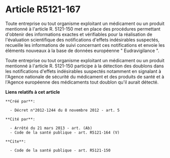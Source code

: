 # Article R5121-167

Toute entreprise ou tout organisme exploitant un médicament ou un produit mentionné à l'article R. 5121-150 met en place des
procédures permettant d'obtenir des informations exactes et vérifiables pour la réalisation de l'évaluation scientifique des
notifications d'effets indésirables suspectés, recueille les informations de suivi concernant ces notifications et envoie les
éléments nouveaux à la base de données européenne " Eudravigilance ". 

Toute entreprise ou tout organisme exploitant un médicament ou un produit mentionné à l'article R. 5121-150 participe à la
détection des doublons dans les notifications d'effets indésirables suspectés notamment en signalant à l'Agence nationale de
sécurité du médicament et des produits de santé et à l'Agence européenne des médicaments tout doublon qu'il aurait détecté.

**Liens relatifs à cet article**

	**Créé par**:

	  - Décret n°2012-1244 du 8 novembre 2012 - art. 5

	**Cité par**:

	  - Arrêté du 21 mars 2013 - art. (Ab)
	  - Code de la santé publique - art. R5121-164 (V)

	**Cite**:

	  - Code de la santé publique - art. R5121-150
